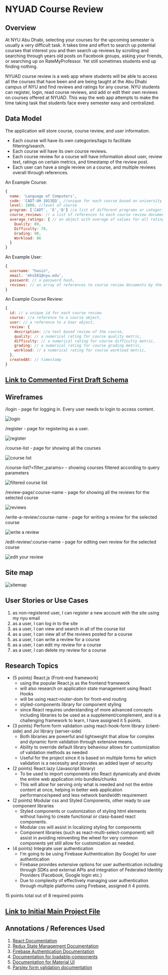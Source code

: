 # NYUAD Course Review

## Overview

At NYU Abu Dhabi, selecting your courses for the upcoming semester is usually a very difficult task. It takes time and effort to search up potential courses that interest you and then search up reviews by scrolling and searching through years old posts on Facebook groups, asking your friends, or searching up on RateMyProfessor. Yet still sometimes students end up finding nothing.

NYUAD course review is a web app where students will be able to access all the courses that have been and are being taught at the Abu Dhabi campus of NYU and find reviews and ratings for any course. NYU students can register, login, read course reviews, and add or edit their own reviews on courses offered at NYUAD. This way the web app attempts to make the time taking task that students face every semester easy and centralized. 


## Data Model

The application will store course, course review, and user information.

* Each course will have its own categories/tags to facilitate filtering/search.
* Each course will have its own course reviews.
* Each course review for a course will have information about user, review text, ratings on certain metrics, and timestamp of the review post.
* Each user can have a single review on a course, and multiple reviews overall through references.

An Example Course:

```javascript
{
  name: 'Language of Computers',
  code: 'CADT-UH 1013EQ', //unique for each course based on university assigned codes
  level: 1000, //level of course
  program: ['CADT', 'E','Q'] //a list of different programs or categories the course falls under
  course_reviews: // a list of references to each course review document for the course
  average_ratings: { // an object with average of values for all rating metrics for the course
    Quality: 89,
    Difficulty: 78,
    Grading: 90,
    Workload: 86
  }
}
```

An Example User:

```javascript
{
  username: "hasin",
  email: 'mhs581@nyu.edu',
  password: // a password hash,
  reviews: // an array of references to course review documents by the user
}
```

An Example Course Review:

```javascript
{
  id: // a unique id for each course review
  course: //a reference to a course object,
  user: // a reference to a User object,
  review: {
    description: //a text based review of the course,
    quality: // a numerical rating for course quality metric,
    difficulty: // a numerical rating for course difficulty metric,
    grading: // a numerical rating for course grading metric,
    workload: // a numerical rating for course workload metric,
  },
  createdAt: // timestamp
}
```


## [Link to Commented First Draft Schema](db.js)

## Wireframes

/login - page for logging in. Every user needs to login to access content.

![login](documentation/login_modal.png)

/register - page for registering as a user.

![register](documentation/register_modal.png)

/course-list - page for showing all the courses

![course list](documentation/course-list.png)

/course-list?<filter_params> - showing courses filtered according to query parameters

![filtered course list](documentation/course-filter.png)

/review-page/:course-name - page for showing all the reviews for the selected course

![reviews](documentation/review-page.png)

/write-a-review/:course-name - page for writing a review for the selected course

![write a review](documentation/write-a-review.png)

/edit-review/:course-name - page for editing own review for the selected course

![edit your review](documentation/edit_modal.png)

## Site map

![sitemap](documentation/sitemap/coursereview_sitemap.png)

## User Stories or Use Cases

1. as non-registered user, I can register a new account with the site using my nyu email
2. as a user, I can log in to the site
3. as a user, I can view and search in all of the course list
4. as a user, I can view all of the reviews posted for a course
5. as a user, I can write a review for a course
6. as a user, I can edit my review for a course
7. as a user, I can delete my review for a course

## Research Topics

* (5 points) React.js (Front-end framework)
    * using the popular React.js as the frontend framework
    * will also research on application state management using React Hooks
    * will be using react-router-dom for front-end routing
    * styled-components library for component styling
    * since React requires understanding of more advanced concepts including libraries to be used as a supplement/complement, and is a challenging framework to learn, I have assigned it 5 points.
* (3 points) Perform form validation using react-hook-form library (client-side) and Joi library (server-side)
    * Both libraries are powerful and lightweight that allow for complex and dynamic form validation through extensive means.
    * Ability to override default library behaviour allows for customization of validation methods as needed
    * Useful for the project since it is based on multiple forms for which validation is a necessity and provides an added layer of security
* (2 points) React.lazy (Javascript library)
    * To be used to import components into React dynamically and divide the entire web application into bundles/chunks
    * This will allow for serving only what is needed and not the entire content at once, helping in better web application performance/speed and less network bandwidth requirement
* (2 points) Modular css and Styled Components, other ready to use component libraries
    * Styled components or customization of styling html elements without having to create functional or class-based react components.
    * Modular css will assist in localizing styling for components
    * Component libraries (such as react-multi-select-component) will assist in avoiding reinventing the wheel for very common components yet still allow for customization as needed.
* (4 points) Integrate user authentication
    * I'm going to be using Firebase Authentication (by Google) for user authentication
    * Firebase provides extensive options for user authentication including through SDKs and external APIs and integration of Federated Identity Providers (Facebook, Google login etc.)
    * Due to complexity of effectively managing user authentication through multiple platforms using Firebase, assigned it 4 points.

15 points total out of 8 required points 


## [Link to Initial Main Project File](server/app.js) 

## Annotations / References Used

1. [React Documentation](https://reactjs.org/docs/getting-started.html)
2. [Redux State Management Documentation](https://react-redux.js.org/tutorials/quick-start)
3. [Firebase Authentication Documentation](https://firebase.google.com/docs/auth)
4. [Documentation for loadable-components](https://loadable-components.com/docs/)
5. [Documentation for Material UI](https://mui.com/getting-started/usage/)
6. [Parsley form validation documentation](https://parsleyjs.org/doc/index.html)

